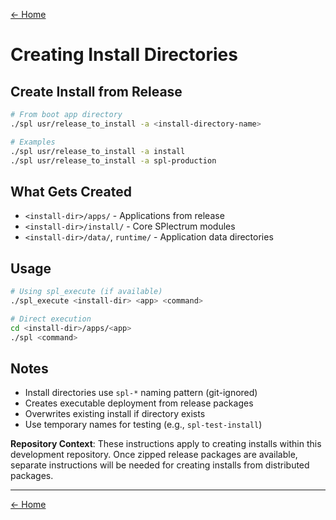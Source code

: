 [← Home](../README.md)

# Creating Install Directories

## Create Install from Release

```bash
# From boot app directory
./spl usr/release_to_install -a <install-directory-name>

# Examples
./spl usr/release_to_install -a install
./spl usr/release_to_install -a spl-production
```

## What Gets Created

- `<install-dir>/apps/` - Applications from release
- `<install-dir>/install/` - Core SPlectrum modules
- `<install-dir>/data/`, `runtime/` - Application data directories

## Usage

```bash
# Using spl_execute (if available)
./spl_execute <install-dir> <app> <command>

# Direct execution
cd <install-dir>/apps/<app>
./spl <command>
```

## Notes

- Install directories use `spl-*` naming pattern (git-ignored)
- Creates executable deployment from release packages
- Overwrites existing install if directory exists
- Use temporary names for testing (e.g., `spl-test-install`)

**Repository Context**: These instructions apply to creating installs within this development repository. Once zipped release packages are available, separate instructions will be needed for creating installs from distributed packages.

---

[← Home](../README.md)